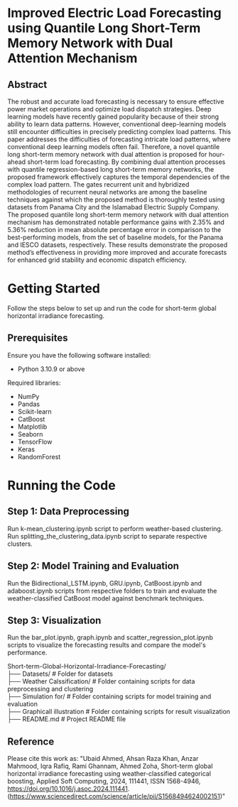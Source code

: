 # Improved Electric Load Forecasting using Quantile Long Short-Term Memory Network with Dual Attention Mechanism
## Abstract
The robust and accurate load forecasting is necessary to ensure effective power market operations and optimize load dispatch strategies. Deep learning models have recently gained popularity because of their strong ability to learn data patterns. However, conventional deep-learning models still encounter difficulties in precisely predicting complex load patterns. This paper addresses the difficulties of forecasting intricate load patterns, where conventional deep learning models often fail. Therefore, a novel quantile long short-term memory network with dual attention is proposed for hour-ahead short-term load forecasting. By combining dual attention processes with quantile regression-based long short-term memory networks, the proposed framework effectively captures the temporal dependencies of the complex load pattern. The gates recurrent unit and hybridized methodologies of recurrent neural networks are among the baseline techniques against which the proposed method is thoroughly tested using datasets from Panama City and the Islamabad Electric Supply Company. The proposed quantile long short-term memory network with dual attention mechanism has demonstrated notable performance gains with 2.35% and 5.36% reduction in mean absolute percentage error in comparison to the best-performing models, from the set of baseline models, for the Panama and IESCO datasets, respectively. These results demonstrate the proposed method’s effectiveness in providing more improved and accurate forecasts for enhanced grid stability and economic dispatch efficiency. 

# Getting Started
Follow the steps below to set up and run the code for short-term global horizontal irradiance forecasting.

## Prerequisites
Ensure you have the following software installed:<br>
- Python 3.10.9 or above<br>

Required libraries: <br>
 -  NumPy<br>
 -  Pandas<br>
 -  Scikit-learn<br>
 -  CatBoost<br>
 -  Matplotlib<br>
 -  Seaborn<br>
 -  TensorFlow<br>
 -  Keras<br>
 -  RandomForest<br>

# Running the Code
## Step 1: Data Preprocessing
Run k-mean_clustering.ipynb script to perform weather-based clustering.<br>
Run splitting_the_clustering_data.ipynb script to separate respective clusters.<br>

## Step 2: Model Training and Evaluation

Run the Bidirectional_LSTM.ipynb, GRU.ipynb, CatBoost.ipynb and adaboost.ipynb scripts from respective folders to train and evaluate the weather-classified CatBoost model against benchmark techniques.

## Step 3: Visualization
Run the bar_plot.ipynb, graph.ipynb and scatter_regression_plot.ipynb scripts to visualize the forecasting results and compare the model's performance.


Short-term-Global-Horizontal-Irradiance-Forecasting/ <br>
├── Datasets/                   # Folder for datasets <br>
├── Weather Calssification/     # Folder containing scripts for data preprocessing and clustering <br>
├── Simulation for/             # Folder containing scripts for model training and evaluation <br>
├── Graphicall illustration     # Folder containing scripts for result visualization <br>
├── README.md                   # Project README file <br>




## Reference
Please cite this work as:
"Ubaid Ahmed, Ahsan Raza Khan, Anzar Mahmood, Iqra Rafiq, Rami Ghannam, Ahmed Zoha,
Short-term global horizontal irradiance forecasting using weather-classified categorical boosting,
Applied Soft Computing,
2024,
111441,
ISSN 1568-4946,
https://doi.org/10.1016/j.asoc.2024.111441.
(https://www.sciencedirect.com/science/article/pii/S1568494624002151)"
